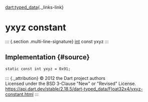 [dart:typed\_data](../../dart-typed_data/dart-typed_data-library){._links-link}

yxyz constant
=============

::: {.section .multi-line-signature}
[int](../../dart-core/int-class) const yxyz
:::

Implementation {#source}
--------------

``` {.language-dart data-language="dart"}
static const int yxyz = 0x91;
```

::: {._attribution}
© 2012 the Dart project authors\
Licensed under the BSD 3-Clause \"New\" or \"Revised\" License.\
<https://api.dart.dev/stable/2.18.5/dart-typed_data/Float32x4/yxyz-constant.html>
:::
